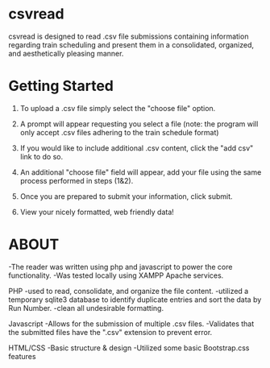 csvread
=======
csvread is designed to read .csv file submissions containing information regarding train scheduling and present them in a consolidated, organized, and aesthetically pleasing manner.

Getting Started
============
1. To upload a .csv file simply select the "choose file" option.

2. A prompt will appear requesting you select a file (note: the program will only accept .csv files adhering to the train schedule format)

3. If you would like to include additional .csv content, click the "add csv" link to do so.

4. An additional "choose file" field will appear, add your file using the same process performed in steps (1&2).

5. Once you are prepared to submit your information, click submit.

6. View your nicely formatted, web friendly data!

ABOUT
=======

-The reader was written using php and javascript to power the core functionality.
-Was tested locally using XAMPP Apache services.

PHP
-used to read, consolidate, and organize the file content.
-utilized a temporary sqlite3 database to identify duplicate entries and sort the data by Run Number.
-clean all undesirable formatting.

Javascript
-Allows for the submission of multiple .csv files.
-Validates that the submitted files have the ".csv" extension to prevent error.

HTML/CSS
-Basic structure & design
-Utilized some basic Bootstrap.css features


